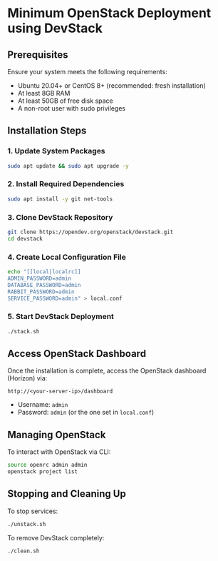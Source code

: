 # Minimum OpenStack Deployment using DevStack

## Prerequisites

Ensure your system meets the following requirements:
- Ubuntu 20.04+ or CentOS 8+ (recommended: fresh installation)
- At least 8GB RAM
- At least 50GB of free disk space
- A non-root user with sudo privileges

## Installation Steps

### 1. Update System Packages
```sh
sudo apt update && sudo apt upgrade -y
```

### 2. Install Required Dependencies
```sh
sudo apt install -y git net-tools
```

### 3. Clone DevStack Repository
```sh
git clone https://opendev.org/openstack/devstack.git
cd devstack
```

### 4. Create Local Configuration File
```sh
echo "[[local|localrc]]
ADMIN_PASSWORD=admin
DATABASE_PASSWORD=admin
RABBIT_PASSWORD=admin
SERVICE_PASSWORD=admin" > local.conf
```

### 5. Start DevStack Deployment
```sh
./stack.sh
```

## Access OpenStack Dashboard

Once the installation is complete, access the OpenStack dashboard (Horizon) via:
```
http://<your-server-ip>/dashboard
```
- Username: `admin`
- Password: `admin` (or the one set in `local.conf`)

## Managing OpenStack

To interact with OpenStack via CLI:
```sh
source openrc admin admin
openstack project list
```

## Stopping and Cleaning Up
To stop services:
```sh
./unstack.sh
```
To remove DevStack completely:
```sh
./clean.sh
